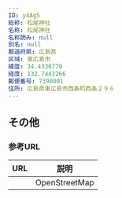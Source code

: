```yaml
---
ID: y4Ag5
総称: 松尾神社
名称: 松尾神社
名称読み: null
別名: null
都道府県: 広島県
区域: 東広島市
緯度: 34.4330779
経度: 132.7443266
郵便番号: 7390001
住所: 広島県東広島市西条町西条２９６
---
```


## その他

### 参考URL

| URL | 説明          |
| --- | ------------- |
|     | OpenStreetMap |
